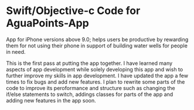 # Swift/Objective-c Code for AguaPoints-App
App for iPhone versions above 9.0; helps users be productive by rewarding them for not using their phone in support of building water wells for people in need.

This is the first pass at putting the app together. I have learned many aspects of app development while solely developing this app and wish to further improve my skills in app development. I have updated the app a few times to fix bugs and add new features. I plan to rewrite some parts of the code to improve its peroformance and structure such as changing the if/else statements to switch, addings classes for parts of the app and adding new features in the app soon. 
